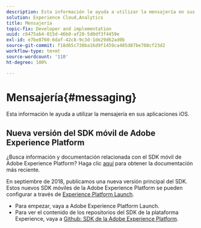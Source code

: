```yaml
---
description: Esta información le ayuda a utilizar la mensajería en sus aplicaciones iOS.
solution: Experience Cloud,Analytics
title: Mensajería
topic-fix: Developer and implementation
uuid: c6475ab4-015d-46b0-af28-5d0df3f4459e
exl-id: e7be8760-6daf-42c8-9c3d-1de29d62ad0b
source-git-commit: f18d65c738ba16d9f1459ca485d87be708cf23d2
workflow-type: tm+mt
source-wordcount: '110'
ht-degree: 100%

---
```


# Mensajería{#messaging}

Esta información le ayuda a utilizar la mensajería en sus aplicaciones iOS.

## Nueva versión del SDK móvil de Adobe Experience Platform

¿Busca información y documentación relacionada con el SDK móvil de Adobe Experience Platform? Haga clic [aquí](https://aep-sdks.gitbook.io/docs/) para obtener la documentación más reciente.

En septiembre de 2018, publicamos una nueva versión principal del SDK. Estos nuevos SDK móviles de la Adobe Experience Platform se pueden configurar a través de [Experience Platform Launch](https://www.adobe.com/es/experience-platform/launch.html).

* Para empezar, vaya a Adobe Experience Platform Launch.
* Para ver el contenido de los repositorios del SDK de la plataforma Experience, vaya a [Github: SDK de la Adobe Experience Platform](https://github.com/Adobe-Marketing-Cloud/acp-sdks).
